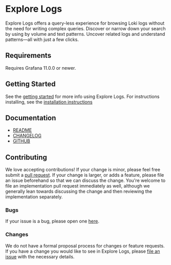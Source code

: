 # Explore Logs

Explore Logs offers a query-less experience for browsing Loki logs without the need for writing complex queries.
Discover or narrow down your search by using by volume and text patterns. Uncover related logs and understand
patterns—all with just a few clicks.

## Requirements

Requires Grafana 11.0.0 or newer.

## Getting Started

See the [getting started](https://github.com/grafana/explore-logs?tab=readme-ov-file#getting-started) for more info using Explore Logs.
For instructions installing, see the [installation instructions](https://github.com/grafana/explore-logs?tab=readme-ov-file#installation-in-your-own-grafana-instance)

## Documentation

* [README](https://github.com/grafana/explore-logs?tab=readme-ov-file#explore-logs)
* [CHANGELOG](https://github.com/grafana/explore-logs/releases)
* [GITHUB](https://github.com/grafana/explore-logs/)

## Contributing

We love accepting contributions!
If your change is minor, please feel free submit
a [pull request](https://help.github.com/articles/about-pull-requests/).
If your change is larger, or adds a feature, please file an issue beforehand so
that we can discuss the change. You're welcome to file an implementation pull
request immediately as well, although we generally lean towards discussing the
change and then reviewing the implementation separately.

### Bugs

If your issue is a bug, please open one [here](https://github.com/grafana/explore-logs/issues/new).

### Changes

We do not have a formal proposal process for changes or feature requests. If you have a change you would like to see in
Explore Logs, please [file an issue](https://github.com/grafana/explore-logs/issues/new) with the necessary details.
